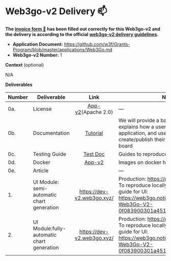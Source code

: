 # Web3go-v2 Delivery :mailbox:

**The [invoice form :pencil:](https://docs.google.com/forms/d/e/1FAIpQLSfmNYaoCgrxyhzgoKQ0ynQvnNRoTmgApz9NrMp-hd8mhIiO0A/viewform) has been filled out correctly for this Web3go-v2 and the delivery is according to the official [web3go-v2 delivery guidelines](https://github.com/w3f/Grants-Program/blob/master/docs/milestone-deliverables-guidelines.md).**  

* **Application Document:** https://github.com/w3f/Grants-Program/blob/master/applications/Web3Go.md
* **Web3go-v2 Number:**  1

**Context** (optional)

N/A


**Deliverables**

| Number | Deliverable | Link | Notes |
| ------ | ----------- | :------: |----------------- |
| 0a. | License  | [App-v2](https://github.com/web3go-xyz/web3go-xyz-v2/blob/docker-build-for-w3/LICENSE)(Apache 2.0) | — |
| 0b. | Documentation | [Tutorial](https://web3go.notion.site/M2-Delivery-Web3Go-V2-0f083900301a451a8e60042a3755a03a)  | We will provide a basic **tutorial** that explains how a user can signup/signin the application, and use the UI to create/publish their own customized data board|
| 0c. | Testing Guide | [Test Doc](https://web3go.notion.site/M2-Delivery-Web3Go-V2-0f083900301a451a8e60042a3755a03a) | Guides to reproduce the services locally |
| 0d. | Docker  | [App-v2](https://hub.docker.com/layers/web3go/web3go/v2-alpha-0.3/images/sha256-b16a63f497936cf17a8d3f6ab5a6200854f5be957720715e82052b56c936ba99?context=explore)  |  Images on docker hub |
| 0e. | Article |   | — |
| 1. | UI Module: semi-automatic chart generation | https://dev-v2.web3go.xyz/ | Production: https://dev-v2.web3go.xyz ; To reproduce locally, following the testing guide for UI: https://web3go.notion.site/M2-Delivery-Web3Go-V2-0f083900301a451a8e60042a3755a03a |
| 2. | UI Module:fully-automatic chart generation|https://dev-v2.web3go.xyz/ |  Production: https://dev-v2.web3go.xyz ; To reproduce locally, following the testing guide for UI: https://web3go.notion.site/M2-Delivery-Web3Go-V2-0f083900301a451a8e60042a3755a03a |
